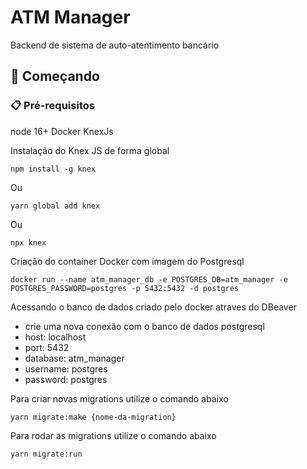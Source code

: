 # ATM Manager

Backend de sistema de auto-atentimento bancário

## 🚀 Começando

### 📋 Pré-requisitos

node 16+
Docker
KnexJs

Instalação do Knex JS de forma global

```
npm install -g knex
```
Ou 
```
yarn global add knex
```
Ou
```
npx knex
```

Criação do container Docker com imagem do Postgresql

```
docker run --name atm_manager_db -e POSTGRES_DB=atm_manager -e POSTGRES_PASSWORD=postgres -p 5432:5432 -d postgres
```

Acessando o banco de dados criado pelo docker atraves do DBeaver

-	crie uma nova conexão com o banco de dados postgresql
-	host: localhost
-	port: 5432
-	database: atm_manager
-	username: postgres
-	password: postgres

Para criar novas migrations utilize o comando abaixo

```
yarn migrate:make {nome-da-migration}
```


Para rodar as migrations utilize o comando abaixo

```
yarn migrate:run
```
